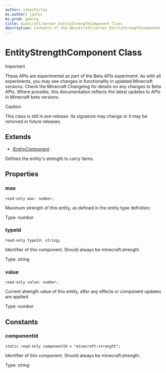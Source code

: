 ```yaml
---
author: jakeshirley
ms.author: jashir
ms.prod: gaming
title: minecraft/server.EntityStrengthComponent Class
description: Contents of the @minecraft/server.EntityStrengthComponent class.
---
```

# EntityStrengthComponent Class
>[!IMPORTANT]
>These APIs are experimental as part of the Beta APIs experiment. As with all experiments, you may see changes in functionality in updated Minecraft versions. Check the Minecraft Changelog for details on any changes to Beta APIs. Where possible, this documentation reflects the latest updates to APIs in Minecraft beta versions.

> [!CAUTION]
> This class is still in pre-release.  Its signature may change or it may be removed in future releases.

## Extends
- [*IEntityComponent*](IEntityComponent.md)

Defines the entity's strength to carry items.

## Properties

### **max**
`read-only max: number;`

Maximum strength of this entity, as defined in the entity type definition.

Type: *number*

### **typeId**
`read-only typeId: string;`

Identifier of this component. Should always be minecraft:strength.

Type: *string*

### **value**
`read-only value: number;`

Current strength value of this entity, after any effects or component updates are applied.

Type: *number*

## Constants

### **componentId**
`static read-only componentId = "minecraft:strength";`

Identifier of this component. Should always be minecraft:strength.

Type: *string*
